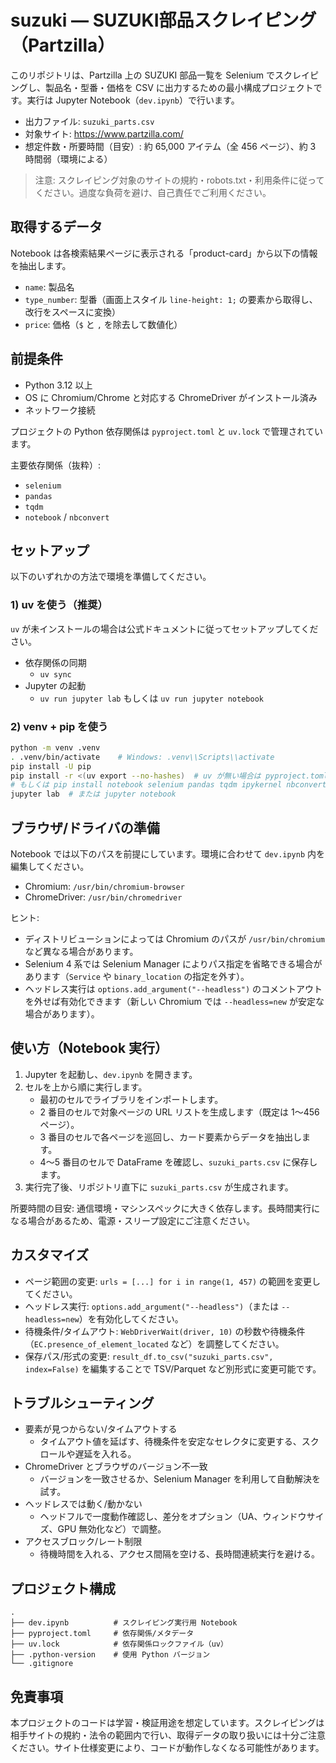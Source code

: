 # suzuki — SUZUKI部品スクレイピング（Partzilla）

このリポジトリは、Partzilla 上の SUZUKI 部品一覧を Selenium でスクレイピングし、製品名・型番・価格を CSV に出力するための最小構成プロジェクトです。実行は Jupyter Notebook（`dev.ipynb`）で行います。

- 出力ファイル: `suzuki_parts.csv`
- 対象サイト: https://www.partzilla.com/
- 想定件数・所要時間（目安）: 約 65,000 アイテム（全 456 ページ）、約 3 時間弱（環境による）

> 注意: スクレイピング対象のサイトの規約・robots.txt・利用条件に従ってください。過度な負荷を避け、自己責任でご利用ください。

## 取得するデータ

Notebook は各検索結果ページに表示される「product-card」から以下の情報を抽出します。

- `name`: 製品名
- `type_number`: 型番（画面上スタイル `line-height: 1;` の要素から取得し、改行をスペースに変換）
- `price`: 価格（`$` と `,` を除去して数値化）

## 前提条件

- Python 3.12 以上
- OS に Chromium/Chrome と対応する ChromeDriver がインストール済み
- ネットワーク接続

プロジェクトの Python 依存関係は `pyproject.toml` と `uv.lock` で管理されています。

主要依存関係（抜粋）:
- `selenium`
- `pandas`
- `tqdm`
- `notebook` / `nbconvert`

## セットアップ

以下のいずれかの方法で環境を準備してください。

### 1) uv を使う（推奨）

`uv` が未インストールの場合は公式ドキュメントに従ってセットアップしてください。

- 依存関係の同期
  - `uv sync`
- Jupyter の起動
  - `uv run jupyter lab` もしくは `uv run jupyter notebook`

### 2) venv + pip を使う

```bash
python -m venv .venv
. .venv/bin/activate    # Windows: .venv\\Scripts\\activate
pip install -U pip
pip install -r <(uv export --no-hashes)  # uv が無い場合は pyproject.toml を参照して手動でインストール
# もしくは pip install notebook selenium pandas tqdm ipykernel nbconvert
jupyter lab  # または jupyter notebook
```

## ブラウザ/ドライバの準備

Notebook では以下のパスを前提にしています。環境に合わせて `dev.ipynb` 内を編集してください。

- Chromium: `/usr/bin/chromium-browser`
- ChromeDriver: `/usr/bin/chromedriver`

ヒント:
- ディストリビューションによっては Chromium のパスが `/usr/bin/chromium` など異なる場合があります。
- Selenium 4 系では Selenium Manager によりパス指定を省略できる場合があります（`Service` や `binary_location` の指定を外す）。
- ヘッドレス実行は `options.add_argument("--headless")` のコメントアウトを外せば有効化できます（新しい Chromium では `--headless=new` が安定な場合があります）。

## 使い方（Notebook 実行）

1. Jupyter を起動し、`dev.ipynb` を開きます。
2. セルを上から順に実行します。
   - 最初のセルでライブラリをインポートします。
   - 2 番目のセルで対象ページの URL リストを生成します（既定は 1〜456 ページ）。
   - 3 番目のセルで各ページを巡回し、カード要素からデータを抽出します。
   - 4〜5 番目のセルで DataFrame を確認し、`suzuki_parts.csv` に保存します。
3. 実行完了後、リポジトリ直下に `suzuki_parts.csv` が生成されます。

所要時間の目安: 通信環境・マシンスペックに大きく依存します。長時間実行になる場合があるため、電源・スリープ設定にご注意ください。

## カスタマイズ

- ページ範囲の変更: `urls = [...] for i in range(1, 457)` の範囲を変更してください。
- ヘッドレス実行: `options.add_argument("--headless")`（または `--headless=new`）を有効化してください。
- 待機条件/タイムアウト: `WebDriverWait(driver, 10)` の秒数や待機条件（`EC.presence_of_element_located` など）を調整してください。
- 保存パス/形式の変更: `result_df.to_csv("suzuki_parts.csv", index=False)` を編集することで TSV/Parquet など別形式に変更可能です。

## トラブルシューティング

- 要素が見つからない/タイムアウトする
  - タイムアウト値を延ばす、待機条件を安定なセレクタに変更する、スクロールや遅延を入れる。
- ChromeDriver とブラウザのバージョン不一致
  - バージョンを一致させるか、Selenium Manager を利用して自動解決を試す。
- ヘッドレスでは動く/動かない
  - ヘッドフルで一度動作確認し、差分をオプション（UA、ウィンドウサイズ、GPU 無効化など）で調整。
- アクセスブロック/レート制限
  - 待機時間を入れる、アクセス間隔を空ける、長時間連続実行を避ける。

## プロジェクト構成

```
.
├── dev.ipynb          # スクレイピング実行用 Notebook
├── pyproject.toml     # 依存関係/メタデータ
├── uv.lock            # 依存関係ロックファイル（uv）
├── .python-version    # 使用 Python バージョン
└── .gitignore
```

## 免責事項

本プロジェクトのコードは学習・検証用途を想定しています。スクレイピングは相手サイトの規約・法令の範囲内で行い、取得データの取り扱いには十分ご注意ください。サイト仕様変更により、コードが動作しなくなる可能性があります。
